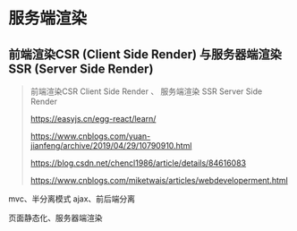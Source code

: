 # 服务端渲染

## 前端渲染CSR (Client Side Render) 与服务器端渲染SSR (Server Side Render)

> 前端渲染CSR Client Side Render 、 服务端渲染 SSR Server Side Render
>
> https://easyjs.cn/egg-react/learn/
>
> https://www.cnblogs.com/yuan-jianfeng/archive/2019/04/29/10790910.html
>
> https://blog.csdn.net/chencl1986/article/details/84616083
>
> https://www.cnblogs.com/miketwais/articles/webdeveloperment.html

mvc、半分离模式 ajax、前后端分离

页面静态化、服务器端渲染